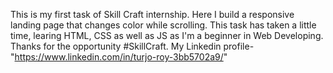 This is my first task of Skill Craft internship. Here I build a  responsive landing page that changes color while scrolling.  This task has taken a little time, learing HTML, CSS as well as JS as I'm a beginner in Web Developing. Thanks for the opportunity #SkillCraft.
My Linkedin profile- "https://www.linkedin.com/in/turjo-roy-3bb5702a9/"
